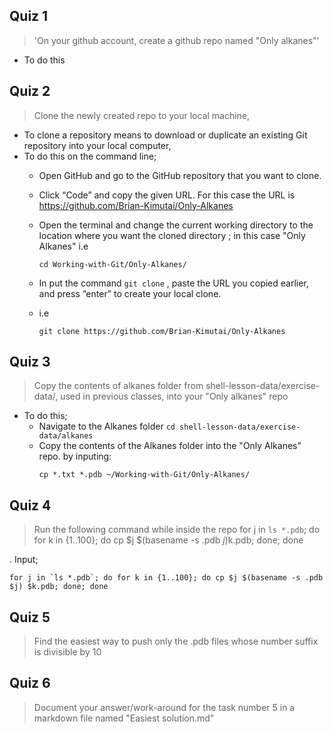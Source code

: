 ## Quiz 1 

> 'On your github account, create a github repo named "Only alkanes"'
- To do this 

## Quiz 2

> Clone the newly created repo to your local machine,

- To clone a repository means to download or duplicate an existing Git repository into your local computer,
- To do this on the command line;
   - Open GitHub and go to the GitHub repository that you want to clone.
   - Click “Code” and copy the given URL. For this case the  URL is https://github.com/Brian-Kimutai/Only-Alkanes
   - Open the terminal and change the current working directory to the location where you want the cloned directory ; in this case "Only Alkanes"
     i.e
     ```
     cd Working-with-Git/Only-Alkanes/
     ```

   - In put the command ``git clone`` , paste the URL you copied earlier, and press “enter” to create your local clone.
   - i.e
     ```
     git clone https://github.com/Brian-Kimutai/Only-Alkanes
     ```

## Quiz 3

> Copy the contents of alkanes folder from shell-lesson-data/exercise-data/, used in previous classes, into your "Only alkanes" repo

- To do this;
   - Navigate to the Alkanes folder `` cd shell-lesson-data/exercise-data/alkanes ``
   - Copy the contents  of the Alkanes folder into the "Only Alkanes" repo. by inputing:
     ```
     cp *.txt *.pdb ~/Working-with-Git/Only-Alkanes/
     ```
     
## Quiz 4

> Run the following command while inside the repo for j in `ls *.pdb`; do for k in {1..100}; do cp $j $(basename -s .pdb $j)$k.pdb; done; done

. Input;
```
for j in `ls *.pdb`; do for k in {1..100}; do cp $j $(basename -s .pdb $j) $k.pdb; done; done
```


## Quiz 5

> Find the easiest way to push only the .pdb files whose number suffix is divisible by 10

## Quiz 6

> Document your answer/work-around for the task number 5 in a markdown file named "Easiest solution.md"
